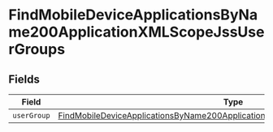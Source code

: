 # FindMobileDeviceApplicationsByName200ApplicationXMLScopeJssUserGroups


## Fields

| Field                                                                                                                                                                                       | Type                                                                                                                                                                                        | Required                                                                                                                                                                                    | Description                                                                                                                                                                                 |
| ------------------------------------------------------------------------------------------------------------------------------------------------------------------------------------------- | ------------------------------------------------------------------------------------------------------------------------------------------------------------------------------------------- | ------------------------------------------------------------------------------------------------------------------------------------------------------------------------------------------- | ------------------------------------------------------------------------------------------------------------------------------------------------------------------------------------------- |
| `userGroup`                                                                                                                                                                                 | [FindMobileDeviceApplicationsByName200ApplicationXMLScopeJssUserGroupsUserGroup](../../models/operations/findmobiledeviceapplicationsbyname200applicationxmlscopejssusergroupsusergroup.md) | :heavy_minus_sign:                                                                                                                                                                          | N/A                                                                                                                                                                                         |
